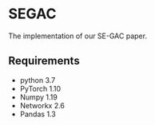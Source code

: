 # SEGAC
The implementation of our SE-GAC paper.


## Requirements
- python 3.7
- PyTorch 1.10
- Numpy 1.19
- Networkx 2.6
- Pandas 1.3

## 
